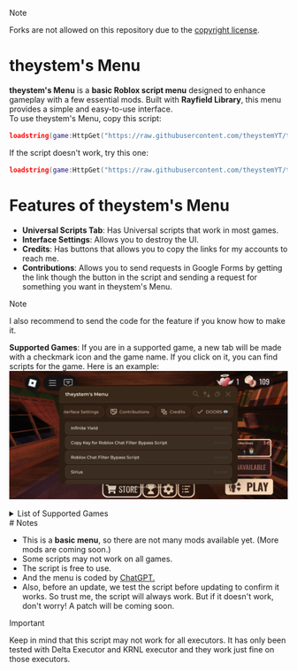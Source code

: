 > [!NOTE]
> Forks are not allowed on this repository due to the [copyright license](https://github.com/theystemYT/theystems-Menu/blob/main/LICENSE.md).
# theystem's Menu

**theystem's Menu** is a **basic Roblox script menu** designed to enhance gameplay with a few essential mods. Built with **Rayfield Library**, this menu provides a simple and easy-to-use interface.  
To use theystem's Menu, copy this script:
```lua
loadstring(game:HttpGet("https://raw.githubusercontent.com/theystemYT/theystems-Menu/refs/heads/main/theystem's%20Menu.lua"))()
```
If the script doesn't work, try this one:
```lua
loadstring(game:HttpGet("https://raw.githubusercontent.com/theystemYT/theystems-Menu/refs/heads/main/theystem's%20Menu.lua",true))()
```
# Features of theystem's Menu
- **Universal Scripts Tab**: Has Universal scripts that work in most games.
- **Interface Settings**: Allows you to destroy the UI.
- **Credits**: Has buttons that allows you to copy the links for my accounts to reach me.
- **Contributions**: Allows you to send requests in Google Forms by getting the link though the button in the script and sending a request for something you want in theystem's Menu.
> [!NOTE]
>I also recommend to send the code for the feature if you know how to make it.

**Supported Games**: If you are in a supported game, a new tab will be made with a checkmark icon and the game name. If you click on it, you can find scripts for the game.
Here is an example:
![Image](https://github.com/theystemYT/theystems-Menu/blob/main/Example.jpg)
<details>
  <summary>List of Supported Games</summary>

- Doors
- [FPS] Gun Grounds FFA
- Natural Disaster Survival
- Any game that is Murder Mystery 2 but changed in some way. (It isn't a supported games tab, but it is a script called "YARHM" in the Universal scripts tab)
- 

  
</details>
# Notes

- This is a **basic menu**, so there are not many mods available yet. (More mods are coming soon.)  
- Some scripts may not work on all games.  
- The script is free to use.  
- And the menu is coded by [ChatGPT.](chatgpt.com)
- Also, before an update, we test the script before updating to confirm it works. So trust me, the script will always work.
But if it doesn't work, don't worry! A patch will be coming soon.
> [!IMPORTANT]
> Keep in mind that this script may not work for all executors. It has only been tested with Delta Executor and KRNL executor and they work just fine on those executors.

